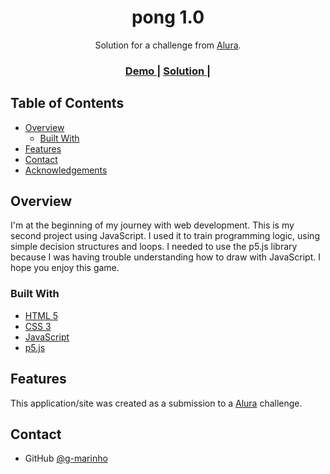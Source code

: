 <h1 align="center">pong 1.0</h1>

<div align="center">
   Solution for a challenge from  <a href="http://alura.com.br" target="_blank">Alura</a>.
</div>

<div align="center">
  <h3>
    <a href="https://{your-demo-link.your-domain}">
      Demo
    </a>
    <span> | </span>
    <a href="https://{your-url-to-the-solution}">
      Solution
    </a>
    <span> | </span>
  </h3>
</div>


## Table of Contents

- [Overview](#overview)
  - [Built With](#built-with)
- [Features](#features)
- [Contact](#contact)
- [Acknowledgements](#acknowledgements)


## Overview

I'm at the beginning of my journey with web development. This is my second project using JavaScript. I used it to train programming logic, using simple decision structures and loops. I needed to use the p5.js library because I was having trouble understanding how to draw with JavaScript. I hope you enjoy this game.
### Built With

- [HTML 5](https://developer.mozilla.org/pt-BR/docs/Web/HTML)
- [CSS 3](https://developer.mozilla.org/pt-BR/docs/Web/CSS/)
- [JavaScript](https://developer.mozilla.org/pt-BR/docs/Web/JavaScript/)
- [p5.js](https://p5js.org/reference/)

## Features

This application/site was created as a submission to a [Alura](https://alura.com.br) challenge.

## Contact

- GitHub [@g-marinho](https://github.com/g-marinho)
